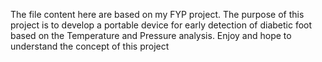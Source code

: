 The file content here are based on my FYP project. The purpose of this project is to develop a portable device for early detection of diabetic foot based on the Temperature and Pressure analysis.
Enjoy and hope to understand the concept of this project
